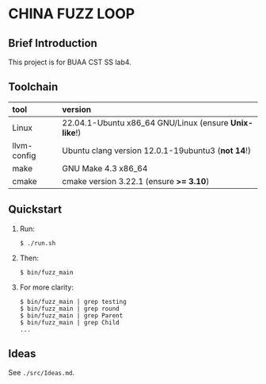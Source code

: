 # CHINA FUZZ LOOP

## Brief Introduction

This project is for BUAA CST SS lab4.

## Toolchain

| tool        | version                                                 |
| :---        | :----                                                  |
| Linux       | 22.04.1-Ubuntu x86_64 GNU/Linux (ensure **Unix-like**!) |
| llvm-config | Ubuntu clang version 12.0.1-19ubuntu3 (**not 14**!)     |
| make        | GNU Make 4.3 x86_64                                     |
| cmake       | cmake version 3.22.1 (ensure **>= 3.10**)               |


## Quickstart

1. Run:
   ```
   $ ./run.sh
   ```
2. Then:
   ```
   $ bin/fuzz_main
   ```
3. For more clarity:
   ```
   $ bin/fuzz_main | grep testing
   $ bin/fuzz_main | grep round
   $ bin/fuzz_main | grep Parent
   $ bin/fuzz_main | grep Child
   ...
   ```

## Ideas

See `./src/Ideas.md`.

